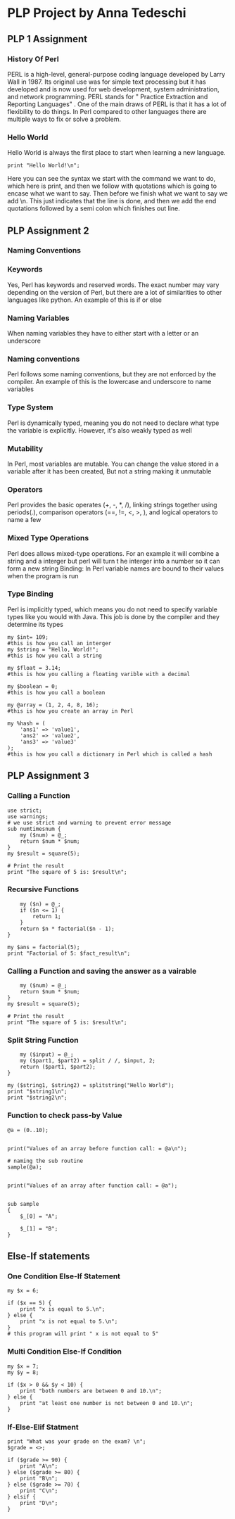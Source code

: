 # PLP Project by Anna Tedeschi
## PLP 1 Assignment
### History Of Perl
PERL is a high-level, general-purpose coding language developed by Larry Wall in 1987. Its original use was for simple text processing but it has developed and is now used for
web development, system administration, and network programming. PERL stands for " Practice Extraction and Reporting Languages" . One of the main draws of PERL is that 
it has a lot of flexibility to do things. In Perl compared to other languages there are multiple ways to fix or solve a problem. 
### Hello World
Hello World is always the first place to start when learning a new language. 

```print "Hello World!\n";```

Here you can see the syntax we start with the command we want to do, which here is print, and then we follow with quotations which is going to encase what we want to say. Then before we 
finish what we want to say we add \n. This just indicates that the line is done, and then we add the end quotations followed by a semi colon which finishes out line.

## PLP Assignment 2
### Naming Conventions

### Keywords 
Yes, Perl has keywords and reserved words. The exact number may vary depending on the version of Perl, but there are a lot of similarities to other languages like python. 
An example of this is if or else
### Naming Variables
When naming variables they have to either start with a letter or an underscore
### Naming conventions
Perl follows some naming conventions, but they are not enforced by the compiler. An example of this is the lowercase and underscore
to name variables
### Type System
Perl is dynamically typed, meaning you do not need to declare what type the variable is explicitly.
However, it's also weakly typed as well
### Mutability
In Perl, most variables are mutable. You can change the value stored in a variable after it has been created, But not a string making it unmutable
### Operators
Perl provides the basic operates (+, -, *, /), linking strings together using periods(.), comparison operators (==, !=, <, >, ), and logical operators to name a few
### Mixed Type Operations
Perl does allows mixed-type operations. For an example it will combine a string and a interger but perl will turn t
he interger into a number so it can form a new string
Binding:
In Perl variable names are bound to their values when the program is run
### Type Binding
Perl is implicitly typed, which means you do not need to specify variable types like you would with Java. This job is done by the compiler and they determine its types
```
my $int= 109;
#this is how you call an interger
my $string = "Hello, World!";
#this is how you call a string

my $float = 3.14;
#this is how you calling a floating varible with a decimal

my $boolean = 0;
#this is how you call a boolean

my @array = (1, 2, 4, 8, 16);
#this is how you create an array in Perl

my %hash = (
    'ans1' => 'value1',
    'ans2' => 'value2',
    'ans3' => 'value3'
);
#this is how you call a dictionary in Perl which is called a hash
```
## PLP Assignment 3
### Calling a Function
```
use strict;
use warnings;
# we use strict and warning to prevent error message
sub numtimesnum {
    my ($num) = @_;
    return $num * $num;
}
my $result = square(5);

# Print the result
print "The square of 5 is: $result\n";
```
### Recursive Functions
```sub factorial {
    my ($n) = @_;
    if ($n <= 1) {
        return 1;
    }
    return $n * factorial($n - 1);
}

my $ans = factorial(5);
print "Factorial of 5: $fact_result\n";

```
### Calling a Function and saving the answer as a vairable 
```sub numtimesnum {
    my ($num) = @_;
    return $num * $num;
}
my $result = square(5);

# Print the result
print "The square of 5 is: $result\n";

```
### Split String Function
```sub splitstrings {
    my ($input) = @_;
    my ($part1, $part2) = split / /, $input, 2;
    return ($part1, $part2);
}

my ($string1, $string2) = splitstring("Hello World");
print "$string1\n";
print "$string2\n";
```
### Function to check pass-by Value
```# this is creating an array of number bewteen 1-10  
@a = (0..10);  
  

print("Values of an array before function call: = @a\n"); 
  
# naming the sub routine 
sample(@a); 
  

print("Values of an array after function call: = @a"); 
  

sub sample 
{  
    $_[0] = "A"; 
  
    $_[1] = "B"; 
}
```
## Else-If statements

### One Condition Else-If Statement
```
my $x = 6;

if ($x == 5) {
    print "x is equal to 5.\n";
} else {
    print "x is not equal to 5.\n";
}
# this program will print " x is not equal to 5"
```

### Multi Condition Else-If Condition
```
my $x = 7;
my $y = 8;

if ($x > 0 && $y < 10) {
    print "both numbers are between 0 and 10.\n";
} else {
    print "at least one number is not between 0 and 10.\n";
}
```
### If-Else-Elif Statment
```
print "What was your grade on the exam? \n";
$grade = <>;

if ($grade >= 90) {
    print "A\n";
} else ($grade >= 80) {
    print "B\n";
} else ($grade >= 70) {
    print "C\n";
} elsif {
    print "D\n";
}
```
